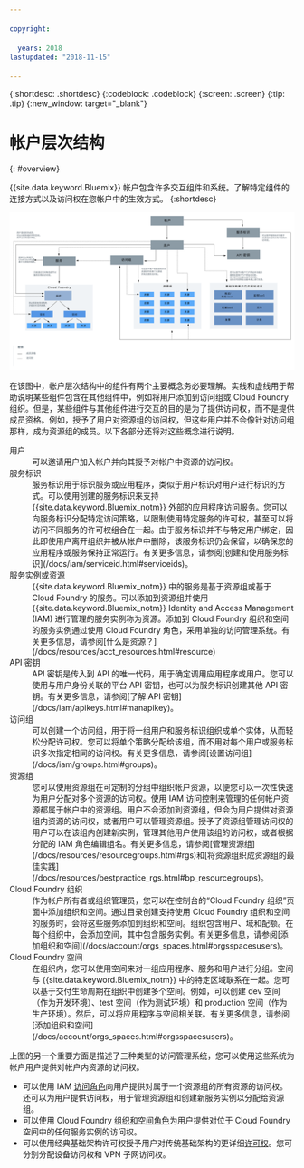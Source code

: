 ```yaml
---

copyright:

  years: 2018
lastupdated: "2018-11-15"

---
```


{:shortdesc: .shortdesc}
{:codeblock: .codeblock}
{:screen: .screen}
{:tip: .tip}
{:new_window: target="_blank"}


# 帐户层次结构
{: #overview}

{{site.data.keyword.Bluemix}} 帐户包含许多交互组件和系统。了解特定组件的连接方式以及访问权在您帐户中的生效方式。
{:shortdesc}

<a href="https://console.bluemix.net/docs/api/content/account/images/account_diagram.svg">
  <img src="images/account_diagram.svg" alt="帐户图">
</a>

在该图中，帐户层次结构中的组件有两个主要概念务必要理解。实线和虚线用于帮助说明某些组件包含在其他组件中，例如将用户添加到访问组或 Cloud Foundry 组织。但是，某些组件与其他组件进行交互的目的是为了提供访问权，而不是提供成员资格。例如，授予了用户对资源组的访问权，但这些用户并不会像针对访问组那样，成为资源组的成员。以下各部分还将对这些概念进行说明。

<dl>
<dt>用户</dt>
<dd>可以邀请用户加入帐户并向其授予对帐户中资源的访问权。</dd>
<dt>服务标识</dt>
<dd>服务标识用于标识服务或应用程序，类似于用户标识对用户进行标识的方式。可以使用创建的服务标识来支持 {{site.data.keyword.Bluemix_notm}} 外部的应用程序访问服务。您可以向服务标识分配特定访问策略，以限制使用特定服务的许可权，甚至可以将访问不同服务的许可权组合在一起。由于服务标识并不与特定用户绑定，因此即使用户离开组织并被从帐户中删除，该服务标识仍会保留，以确保您的应用程序或服务保持正常运行。有关更多信息，请参阅[创建和使用服务标识](/docs/iam/serviceid.html#serviceids)。</dd>
<dt>服务实例或资源</dt>
<dd>{{site.data.keyword.Bluemix_notm}} 中的服务是基于资源组或基于 Cloud Foundry 的服务。可以添加到资源组并使用 {{site.data.keyword.Bluemix_notm}} Identity and Access Management (IAM) 进行管理的服务实例称为资源。添加到 Cloud Foundry 组织和空间的服务实例通过使用 Cloud Foundry 角色，采用单独的访问管理系统。有关更多信息，请参阅[什么是资源？](/docs/resources/acct_resources.html#resource)</dd>
<dt>API 密钥</dt>
<dd>API 密钥是传入到 API 的唯一代码，用于确定调用应用程序或用户。您可以使用与用户身份关联的平台 API 密钥，也可以为服务标识创建其他 API 密钥。有关更多信息，请参阅[了解 API 密钥](/docs/iam/apikeys.html#manapikey)。</dd>
<dt>访问组</dt>
<dd>可以创建一个访问组，用于将一组用户和服务标识组织成单个实体，从而轻松分配许可权。您可以将单个策略分配给该组，而不用对每个用户或服务标识多次指定相同的访问权。有关更多信息，请参阅[设置访问组](/docs/iam/groups.html#groups)。</dd>
<dt>资源组</dt>
<dd>您可以使用资源组在可定制的分组中组织帐户资源，以便您可以一次性快速为用户分配对多个资源的访问权。使用 IAM 访问控制来管理的任何帐户资源都属于帐户中的资源组。用户不会添加到资源组，但会为用户提供对资源组内资源的访问权，或者用户可以管理资源组。授予了资源组管理访问权的用户可以在该组内创建新实例，管理其他用户使用该组的访问权，或者根据分配的 IAM 角色编辑组名。有关更多信息，请参阅[管理资源组](/docs/resources/resourcegroups.html#rgs)和[将资源组织成资源组的最佳实践](/docs/resources/bestpractice_rgs.html#bp_resourcegroups)。</dd>
<dt>Cloud Foundry 组织</dt>
<dd>作为帐户所有者或组织管理员，您可以在控制台的“Cloud Foundry 组织”页面中添加组织和空间。通过目录创建支持使用 Cloud Foundry 组织和空间的服务时，会将这些服务添加到组织和空间。组织包含用户、域和配额。在每个组织中，会添加空间，其中包含服务实例。有关更多信息，请参阅[添加组织和空间](/docs/account/orgs_spaces.html#orgsspacesusers)。</dd>
<dt>Cloud Foundry 空间</dt>
<dd>在组织内，您可以使用空间来对一组应用程序、服务和用户进行分组。空间与 {{site.data.keyword.Bluemix_notm}} 中的特定区域联系在一起。您可以基于交付生命周期在组织中创建多个空间。例如，可以创建 dev 空间（作为开发环境）、test 空间（作为测试环境）和 production 空间（作为生产环境）。然后，可以将应用程序与空间相关联。有关更多信息，请参阅[添加组织和空间](/docs/account/orgs_spaces.html#orgsspacesusers)。</dd>
</dl>

上图的另一个重要方面是描述了三种类型的访问管理系统，您可以使用这些系统为帐户用户提供对帐户内资源的访问权。 

  * 可以使用 IAM [访问角色](/docs/iam/users_roles.html#iamusermanrol)向用户提供对属于一个资源组的所有资源的访问权。还可以为用户提供访问权，用于管理资源组和创建新服务实例以分配给资源组。
  * 可以使用 Cloud Foundry [组织和空间角色](/docs/iam/cfaccess.html#cfroles)为用户提供对位于 Cloud Foundry 空间中的任何服务实例的访问权。
  * 可以使用经典基础架构许可权授予用户对传统基础架构的更详细[许可权](/docs/iam/infrastructureaccess.html#infrapermission)。您可分别分配设备访问权和 VPN 子网访问权。
